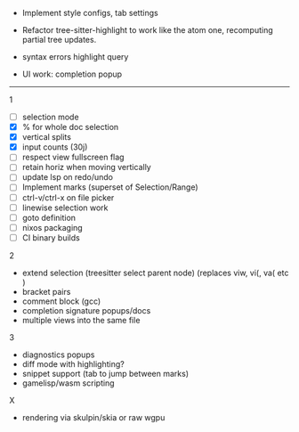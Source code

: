 - Implement style configs, tab settings
- Refactor tree-sitter-highlight to work like the atom one, recomputing partial tree updates.
- syntax errors highlight query

- UI work: completion popup


------

1
- [ ] selection mode
- [x] % for whole doc selection
- [x] vertical splits
- [x] input counts (30j)
- [ ] respect view fullscreen flag
- [ ] retain horiz when moving vertically
- [ ] update lsp on redo/undo
- [ ] Implement marks (superset of Selection/Range)
- [ ] ctrl-v/ctrl-x on file picker
- [ ] linewise selection work
- [ ] goto definition
- [ ] nixos packaging
- [ ] CI binary builds

2
- extend selection (treesitter select parent node) (replaces viw, vi(, va( etc )
- bracket pairs
- comment block (gcc)
- completion signature popups/docs
- multiple views into the same file

3
- diagnostics popups
- diff mode with highlighting?
- snippet support (tab to jump between marks)
- gamelisp/wasm scripting

X
- rendering via skulpin/skia or raw wgpu
